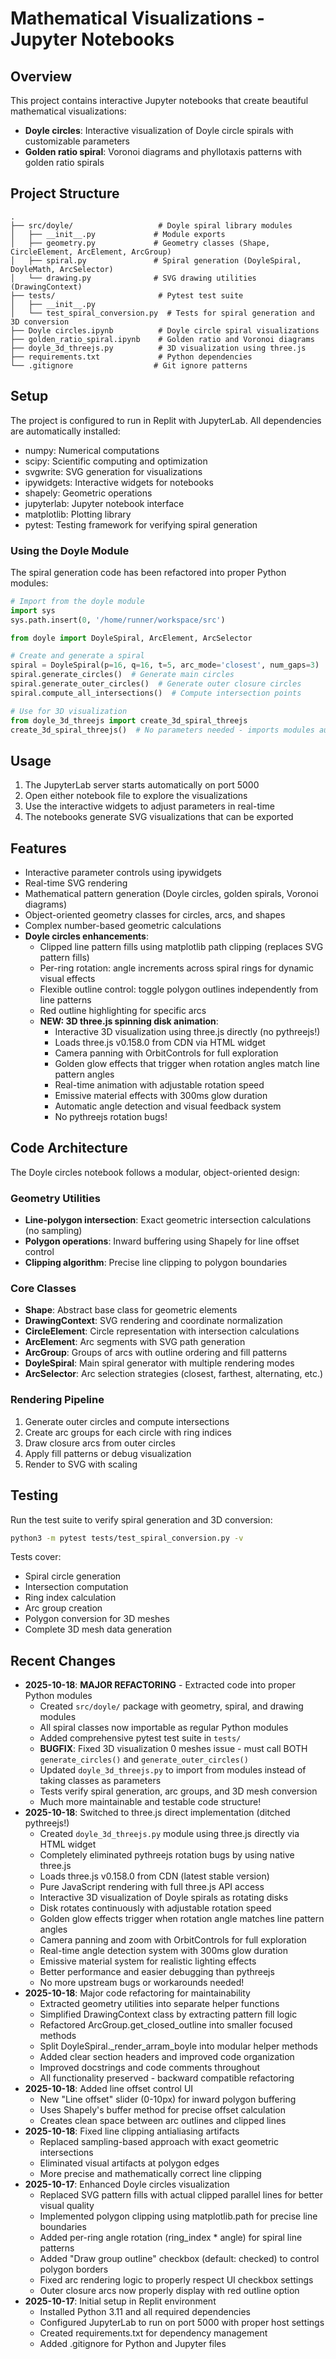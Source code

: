 # Mathematical Visualizations - Jupyter Notebooks

## Overview
This project contains interactive Jupyter notebooks that create beautiful mathematical visualizations:
- **Doyle circles**: Interactive visualization of Doyle circle spirals with customizable parameters
- **Golden ratio spiral**: Voronoi diagrams and phyllotaxis patterns with golden ratio spirals

## Project Structure
```
.
├── src/doyle/                   # Doyle spiral library modules
│   ├── __init__.py             # Module exports
│   ├── geometry.py             # Geometry classes (Shape, CircleElement, ArcElement, ArcGroup)
│   ├── spiral.py               # Spiral generation (DoyleSpiral, DoyleMath, ArcSelector)
│   └── drawing.py              # SVG drawing utilities (DrawingContext)
├── tests/                       # Pytest test suite
│   ├── __init__.py
│   └── test_spiral_conversion.py  # Tests for spiral generation and 3D conversion
├── Doyle circles.ipynb          # Doyle circle spiral visualizations
├── golden_ratio_spiral.ipynb    # Golden ratio and Voronoi diagrams
├── doyle_3d_threejs.py          # 3D visualization using three.js
├── requirements.txt             # Python dependencies
└── .gitignore                  # Git ignore patterns
```

## Setup
The project is configured to run in Replit with JupyterLab. All dependencies are automatically installed:
- numpy: Numerical computations
- scipy: Scientific computing and optimization
- svgwrite: SVG generation for visualizations
- ipywidgets: Interactive widgets for notebooks
- shapely: Geometric operations
- jupyterlab: Jupyter notebook interface
- matplotlib: Plotting library
- pytest: Testing framework for verifying spiral generation

### Using the Doyle Module
The spiral generation code has been refactored into proper Python modules:

```python
# Import from the doyle module
import sys
sys.path.insert(0, '/home/runner/workspace/src')

from doyle import DoyleSpiral, ArcElement, ArcSelector

# Create and generate a spiral
spiral = DoyleSpiral(p=16, q=16, t=5, arc_mode='closest', num_gaps=3)
spiral.generate_circles()  # Generate main circles
spiral.generate_outer_circles()  # Generate outer closure circles
spiral.compute_all_intersections()  # Compute intersection points

# Use for 3D visualization
from doyle_3d_threejs import create_3d_spiral_threejs
create_3d_spiral_threejs()  # No parameters needed - imports modules automatically
```

## Usage
1. The JupyterLab server starts automatically on port 5000
2. Open either notebook file to explore the visualizations
3. Use the interactive widgets to adjust parameters in real-time
4. The notebooks generate SVG visualizations that can be exported

## Features
- Interactive parameter controls using ipywidgets
- Real-time SVG rendering
- Mathematical pattern generation (Doyle circles, golden spirals, Voronoi diagrams)
- Object-oriented geometry classes for circles, arcs, and shapes
- Complex number-based geometric calculations
- **Doyle circles enhancements**:
  - Clipped line pattern fills using matplotlib path clipping (replaces SVG pattern fills)
  - Per-ring rotation: angle increments across spiral rings for dynamic visual effects
  - Flexible outline control: toggle polygon outlines independently from line patterns
  - Red outline highlighting for specific arcs
  - **NEW: 3D three.js spinning disk animation**:
    - Interactive 3D visualization using three.js directly (no pythreejs!)
    - Loads three.js v0.158.0 from CDN via HTML widget
    - Camera panning with OrbitControls for full exploration
    - Golden glow effects that trigger when rotation angles match line pattern angles
    - Real-time animation with adjustable rotation speed
    - Emissive material effects with 300ms glow duration
    - Automatic angle detection and visual feedback system
    - No pythreejs rotation bugs!

## Code Architecture
The Doyle circles notebook follows a modular, object-oriented design:

### Geometry Utilities
- **Line-polygon intersection**: Exact geometric intersection calculations (no sampling)
- **Polygon operations**: Inward buffering using Shapely for line offset control
- **Clipping algorithm**: Precise line clipping to polygon boundaries

### Core Classes
- **Shape**: Abstract base class for geometric elements
- **DrawingContext**: SVG rendering and coordinate normalization
- **CircleElement**: Circle representation with intersection calculations
- **ArcElement**: Arc segments with SVG path generation
- **ArcGroup**: Groups of arcs with outline ordering and fill patterns
- **DoyleSpiral**: Main spiral generator with multiple rendering modes
- **ArcSelector**: Arc selection strategies (closest, farthest, alternating, etc.)

### Rendering Pipeline
1. Generate outer circles and compute intersections
2. Create arc groups for each circle with ring indices
3. Draw closure arcs from outer circles
4. Apply fill patterns or debug visualization
5. Render to SVG with scaling

## Testing
Run the test suite to verify spiral generation and 3D conversion:

```bash
python3 -m pytest tests/test_spiral_conversion.py -v
```

Tests cover:
- Spiral circle generation
- Intersection computation
- Ring index calculation
- Arc group creation
- Polygon conversion for 3D meshes
- Complete 3D mesh data generation

## Recent Changes
- **2025-10-18**: **MAJOR REFACTORING** - Extracted code into proper Python modules
  - Created `src/doyle/` package with geometry, spiral, and drawing modules
  - All spiral classes now importable as regular Python modules
  - Added comprehensive pytest test suite in `tests/`
  - **BUGFIX**: Fixed 3D visualization 0 meshes issue - must call BOTH `generate_circles()` and `generate_outer_circles()`
  - Updated `doyle_3d_threejs.py` to import from modules instead of taking classes as parameters
  - Tests verify spiral generation, arc groups, and 3D mesh conversion
  - Much more maintainable and testable code structure!
- **2025-10-18**: Switched to three.js direct implementation (ditched pythreejs!)
  - Created `doyle_3d_threejs.py` module using three.js directly via HTML widget
  - Completely eliminated pythreejs rotation bugs by using native three.js
  - Loads three.js v0.158.0 from CDN (latest stable version)
  - Pure JavaScript rendering with full three.js API access
  - Interactive 3D visualization of Doyle spirals as rotating disks
  - Disk rotates continuously with adjustable rotation speed
  - Golden glow effects trigger when rotation angle matches line pattern angles
  - Camera panning and zoom with OrbitControls for full exploration
  - Real-time angle detection system with 300ms glow duration
  - Emissive material system for realistic lighting effects
  - Better performance and easier debugging than pythreejs
  - No more upstream bugs or workarounds needed!
- **2025-10-18**: Major code refactoring for maintainability
  - Extracted geometry utilities into separate helper functions
  - Simplified DrawingContext class by extracting pattern fill logic
  - Refactored ArcGroup.get_closed_outline into smaller focused methods
  - Split DoyleSpiral._render_arram_boyle into modular helper methods
  - Added clear section headers and improved code organization
  - Improved docstrings and code comments throughout
  - All functionality preserved - backward compatible refactoring
- **2025-10-18**: Added line offset control UI
  - New "Line offset" slider (0-10px) for inward polygon buffering
  - Uses Shapely's buffer method for precise offset calculation
  - Creates clean space between arc outlines and clipped lines
- **2025-10-18**: Fixed line clipping antialiasing artifacts
  - Replaced sampling-based approach with exact geometric intersections
  - Eliminated visual artifacts at polygon edges
  - More precise and mathematically correct line clipping
- **2025-10-17**: Enhanced Doyle circles visualization
  - Replaced SVG pattern fills with actual clipped parallel lines for better visual quality
  - Implemented polygon clipping using matplotlib.path for precise line boundaries
  - Added per-ring angle rotation (ring_index * angle) for spiral line patterns
  - Added "Draw group outline" checkbox (default: checked) to control polygon borders
  - Fixed arc rendering logic to properly respect UI checkbox settings
  - Outer closure arcs now properly display with red outline option
- **2025-10-17**: Initial setup in Replit environment
  - Installed Python 3.11 and all required dependencies
  - Configured JupyterLab to run on port 5000 with proper host settings
  - Created requirements.txt for dependency management
  - Added .gitignore for Python and Jupyter files
